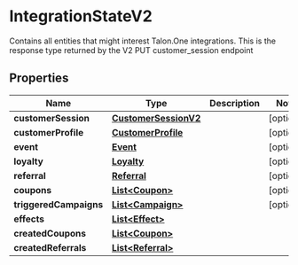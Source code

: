 

# IntegrationStateV2

Contains all entities that might interest Talon.One integrations. This is the response type returned by the V2 PUT customer_session endpoint 
## Properties

Name | Type | Description | Notes
------------ | ------------- | ------------- | -------------
**customerSession** | [**CustomerSessionV2**](CustomerSessionV2.md) |  |  [optional]
**customerProfile** | [**CustomerProfile**](CustomerProfile.md) |  |  [optional]
**event** | [**Event**](Event.md) |  |  [optional]
**loyalty** | [**Loyalty**](Loyalty.md) |  |  [optional]
**referral** | [**Referral**](Referral.md) |  |  [optional]
**coupons** | [**List&lt;Coupon&gt;**](Coupon.md) |  |  [optional]
**triggeredCampaigns** | [**List&lt;Campaign&gt;**](Campaign.md) |  |  [optional]
**effects** | [**List&lt;Effect&gt;**](Effect.md) |  | 
**createdCoupons** | [**List&lt;Coupon&gt;**](Coupon.md) |  | 
**createdReferrals** | [**List&lt;Referral&gt;**](Referral.md) |  | 



